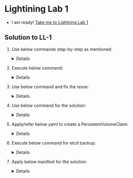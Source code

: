 # Lightining Lab 1

  - I am ready! [Take me to Lightning Lab 1](https://kodekloud.com/topic/lightning-lab-1-2/)

## Solution to LL-1

   1. Use below commands step-by-step as mentioned:

      <details>
   
      ```
      On Master Node:-

      kubectl drain controlplane --ignore-daemonsets
      apt-get install kubeadm=1.19.0-00
      kubeadm  upgrade plan
      kubeadm  upgrade apply v1.19.0
      apt-get install kubelet=1.19.0-00
      systemctl daemon-reload
      systemctl restart kubelet
      kubectl uncordon controlplane
      kubectl drain node01 --ignore-daemonsets
      
      
      On Worker Node:-

      apt-get install kubeadm=1.19.0-00
      kubeadm upgrade node --kubelet-version=v1.19.0
      apt-get install kubelet=1.19.0-00
      systemctl daemon-reload
      systemctl restart kubelet     

      Back on Master Node:-
      
      kubectl uncordon node01
      kubectl get pods -o wide | grep gold (make sure this is scheduled on master node)
      ```
      </details>

   2. Execute below command:

      <details>
   
      ```
      kubectl -n admin2406 get deployment -o custom-columns=DEPLOYMENT:.metadata.name,CONTAINER_IMAGE:.spec.template.spec.containers[].image,READY_REPLICAS:.status.readyReplicas,NAMESPACE:.metadata.namespace --sort-by=.metadata.name > /opt/admin2406_data
      ```
      </details>

   3. Use below command and fix the issue:

      <details>

      ```
      Make sure the port for the kube-apiserver is correct.

      Change port from 2379 to 6443 using below command
      
      vi /root/CKA/admin.kubeconfig

      Now replace the port 2379 with 6443
      
      Run:
      
      kubectl cluster-info --kubeconfig /root/CKA/admin.kubeconfig
      ```
      </details>
    
   4. Use below command for the solution:

      <details>
     
      ```
      kubectl create deployment nginx-deploy --image=nginx:1.16
      kubectl set image deployment/nginx-deploy nginx=nginx:1.17 --record
      ```
      </details>
    
   5. Apply/refer below yaml to create a PersistentVolumeClaim:
      
      <details>

      ```
      apiVersion: v1
      kind: PersistentVolumeClaim
      metadata:
        name: mysql-alpha-pvc
        namespace: alpha
      spec:
        accessModes:
        - ReadWriteOnce
        resources:
          requests:
            storage: 1Gi
        storageClassName: slow
      ```
      </details>
  
   6. Execute below command for etcd backup:

      <details>

      ```
      ETCDCTL_API='3' etcdctl snapshot save --cacert=/etc/kubernetes/pki/etcd/ca.crt --cert=/etc/kubernetes/pki/etcd/server.crt --key=/etc/kubernetes/pki/etcd/server.key --endpoints=127.0.0.1:2379 /opt/etcd-backup.db
      ```
      </details>

   7. Apply below manifest for the solution:

      <details>

      ```
      apiVersion: v1
      kind: Pod
      metadata:
        creationTimestamp: null
        labels:
          run: secret-1401
        name: secret-1401
        namespace: admin1401
      spec:
        volumes:
        - name: secret-volume
          secret:
            secretName: dotfile-secret
        containers:
        - command:
          - sleep
          args:
          - "4800"
          image: busybox
          name: secret-admin
          volumeMounts:
          - name: secret-volume
            readOnly: true
            mountPath: "/etc/secret-volume"     
      ```
      </details>


